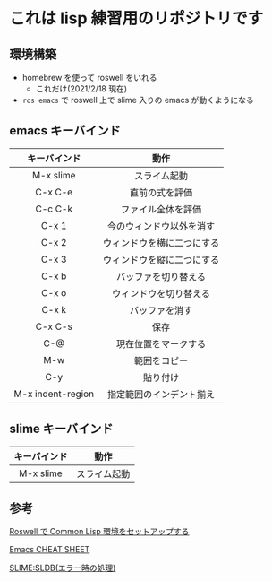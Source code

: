 # これは lisp 練習用のリポジトリです

## 環境構築

- homebrew を使って roswell をいれる
  - これだけ(2021/2/18 現在)
- `ros emacs` で roswell 上で slime 入りの emacs が動くようになる

## emacs キーバインド

|   キーバインド    |            動作            |
| :---------------: | :------------------------: |
|     M-x slime     |        スライム起動        |
|      C-x C-e      |       直前の式を評価       |
|      C-c C-k      |     ファイル全体を評価     |
|       C-x 1       |  今のウィンドウ以外を消す  |
|       C-x 2       | ウィンドウを横に二つにする |
|       C-x 3       | ウィンドウを縦に二つにする |
|       C-x b       |    バッファを切り替える    |
|       C-x o       |   ウィンドウを切り替える   |
|       C-x k       |       バッファを消す       |
|      C-x C-s      |            保存            |
|        C-@        |    現在位置をマークする    |
|        M-w        |       範囲をコピー       |
|        C-y        |          貼り付け          |
| M-x indent-region |  指定範囲のインデント揃え  |

## slime キーバインド

| キーバインド |     動作     |
| :----------: | :----------: |
|  M-x slime   | スライム起動 |

## 参考

[Roswell で Common Lisp 環境をセットアップする](https://takoeight0821.hatenablog.jp/entry/2017/03/11/230000)

[Emacs CHEAT SHEET](https://gihyo.jp/assets/files/magazine/SD/2015/201510/download/Furoku_CheatSheet_Emacs.pdf)

[SLIME:SLDB(エラー時の処理)](https://lisphub.jp/common-lisp/cookbook/index.cgi?SLIME%3ASLDB#H-wpnemf)
